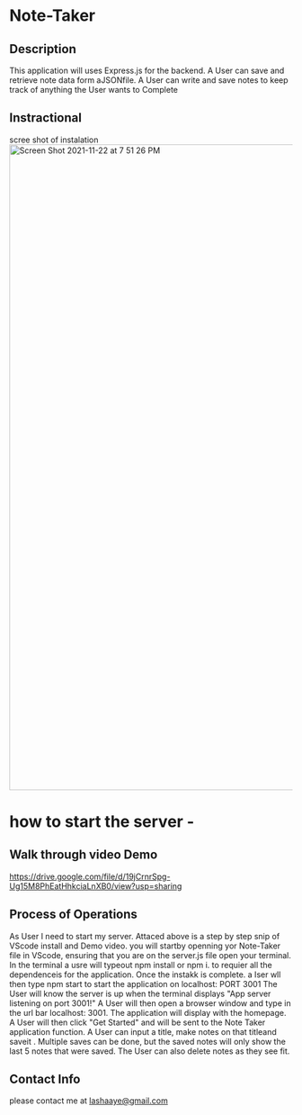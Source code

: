 # Note-Taker

## Description

This application will uses Express.js for the backend. A User can save and retrieve note data form aJSONfile. A User can write and save notes to keep track of anything the User wants to Complete

## Instractional

scree shot of instalation
<img width="1147" alt="Screen Shot 2021-11-22 at 7 51 26 PM" src="https://user-images.githubusercontent.com/84227686/142969381-4affd2f3-b5c9-439d-a84b-93227968696b.png">



# how to start the server -


## Walk through video Demo
https://drive.google.com/file/d/19jCrnrSpg-Ug15M8PhEatHhkciaLnXB0/view?usp=sharing
## Process of Operations 

As User I need to start my server. Attaced above is a step by step snip of VScode install and Demo video. you will startby openning yor Note-Taker file in VScode, ensuring that you are on the server.js file open your terminal. In the terminal a usre will typeout npm install or npm i. to requier all the dependenceis for the application. Once the instakk is complete. a Iser wll then type npm start to start the application on localhost: PORT 3001 The User will know the server is up when the terminal displays "App server listening on port 3001!" A User will then open a browser window and type in the url bar localhost: 3001. The application will display with the homepage. A User will then click "Get Started" and will be sent to the Note Taker application function. A User can input a title, make notes on that titleand saveit . Multiple saves can be done, but the saved notes will only show the last 5 notes that were saved. The User can also delete notes as they see fit.

## Contact Info

please contact me at lashaaye@gmail.com

